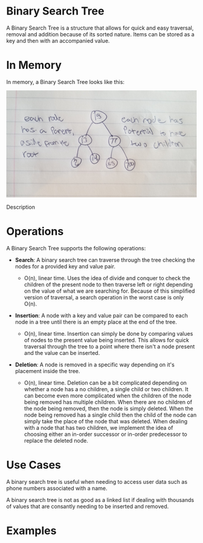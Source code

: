 # Binary Search Tree

A Binary Search Tree is a structure that allows for quick and easy traversal, removal and addition because of its sorted nature. Items can be stored as a key and then with an accompanied value.

# In Memory

In memory, a Binary Search Tree looks like this:

![Image of Binary Search Tree in Memory](images/bst_memory.jpg)

Description

# Operations

A Binary Search Tree supports the following operations:

* **Search**: A binary search tree can traverse through the tree checking the nodes for a provided key and value pair.
  * O(n), linear time. Uses the idea of divide and conquer to check the children of the present node to then traverse left or right depending on the value of what we are searching for. Because of this simplified version of traversal, a search operation in the worst case is only O(n).

* **Insertion**: A node with a key and value pair can be compared to each node in a tree until there is an empty place at the end of the tree.
  * O(n), linear time. Insertion can simply be done by comparing values of nodes to the present value being inserted. This allows for quick traversal through the tree to a point where there isn't a node present and the value can be inserted.

* **Deletion**: A node is removed in a specific way depending on it's placement inside the tree.
  * O(n), linear time. Deletion can be a bit complicated depending on whether a node has a no children, a single child or two children. It can become even more complicated when the children of the node being removed has multiple children. When there are no children of the node being removed, then the node is simply deleted. When the node being removed has a single child then the child of the node can simply take the place of the node that was deleted. When dealing with a node that has two children, we implement the idea of choosing either an in-order successor or in-order predecessor to replace the deleted node.

# Use Cases

A binary search tree is useful when needing to access user data such as phone numbers associated with a name.

A binary search tree is not as good as a linked list if dealing with thousands of values that are consantly needing to be inserted and removed.

# Examples
